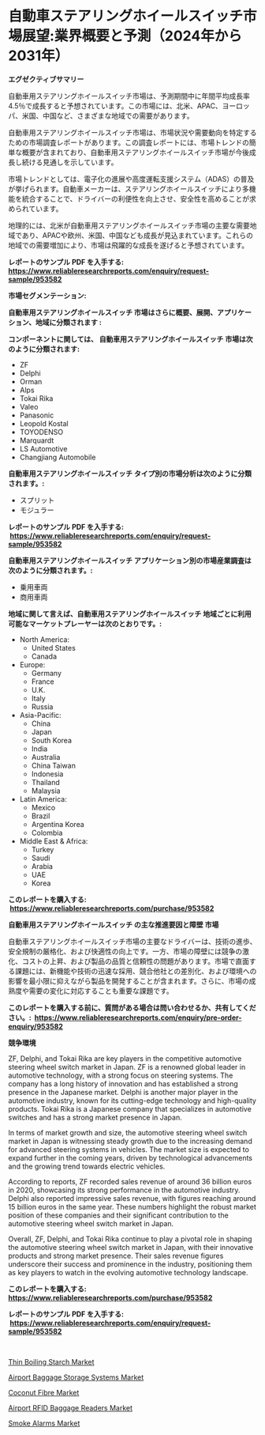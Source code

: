 <p><h1>自動車ステアリングホイールスイッチ市場展望:業界概要と予測（2024年から2031年）</h1></p><p><strong>エグゼクティブサマリー</strong></p>
<p><p>自動車用ステアリングホイールスイッチ市場は、予測期間中に年間平均成長率4.5％で成長すると予想されています。この市場には、北米、APAC、ヨーロッパ、米国、中国など、さまざまな地域での需要があります。</p><p>自動車用ステアリングホイールスイッチ市場は、市場状況や需要動向を特定するための市場調査レポートがあります。この調査レポートには、市場トレンドの簡単な概要が含まれており、自動車用ステアリングホイールスイッチ市場が今後成長し続ける見通しを示しています。 </p><p>市場トレンドとしては、電子化の進展や高度運転支援システム（ADAS）の普及が挙げられます。自動車メーカーは、ステアリングホイールスイッチにより多機能を統合することで、ドライバーの利便性を向上させ、安全性を高めることが求められています。</p><p>地理的には、北米が自動車用ステアリングホイールスイッチ市場の主要な需要地域であり、APACや欧州、米国、中国なども成長が見込まれています。これらの地域での需要増加により、市場は飛躍的な成長を遂げると予想されています。</p></p>
<p><strong>レポートのサンプル PDF を入手する: <a href="https://www.reliableresearchreports.com/enquiry/request-sample/953582">https://www.reliableresearchreports.com/enquiry/request-sample/953582</a></strong></p>
<p><strong>市場セグメンテーション:</strong></p>
<p><strong> 自動車用ステアリングホイールスイッチ 市場はさらに概要、展開、アプリケーション、地域に分類されます :</strong></p>
<p><strong>コンポーネントに関しては、 自動車用ステアリングホイールスイッチ 市場は次のように分類されます: &nbsp;</strong></p>
<p><ul><li>ZF</li><li>Delphi</li><li>Orman</li><li>Alps</li><li>Tokai Rika</li><li>Valeo</li><li>Panasonic</li><li>Leopold Kostal</li><li>TOYODENSO</li><li>Marquardt</li><li>LS Automotive</li><li>Changjiang Automobile</li></ul></p>
<p><strong> 自動車用ステアリングホイールスイッチ タイプ別の市場分析は次のように分類されます。:</strong></p>
<p><ul><li>スプリット</li><li>モジュラー</li></ul></p>
<p><strong>レポートのサンプル PDF を入手する: &nbsp;<a href="https://www.reliableresearchreports.com/enquiry/request-sample/953582">https://www.reliableresearchreports.com/enquiry/request-sample/953582</a></strong></p>
<p><strong> 自動車用ステアリングホイールスイッチ アプリケーション別の市場産業調査は次のように分類されます。:</strong></p>
<p><ul><li>乗用車両</li><li>商用車両</li></ul></p>
<p><strong>地域に関して言えば、自動車用ステアリングホイールスイッチ 地域ごとに利用可能なマーケットプレーヤーは次のとおりです。:</strong></p>
<p><ul>
    <li>
        North America:
        <ul>
            <li>United States</li>
            <li>Canada</li>
        </ul>
    </li>
    <li>
        Europe:
        <ul>
            <li>Germany</li>
            <li>France</li>
            <li>U.K.</li>
            <li>Italy</li>
            <li>Russia</li>
        </ul>
    </li>
    <li>
        Asia-Pacific:
        <ul>
            <li>China</li>
            <li>Japan</li>
            <li>South Korea</li>
            <li>India</li>
            <li>Australia</li>
            <li>China Taiwan</li>
            <li>Indonesia</li>
            <li>Thailand</li>
            <li>Malaysia</li>
        </ul>
    </li>
    <li>
        Latin America:
        <ul>
            <li>Mexico</li>
            <li>Brazil</li>
            <li>Argentina Korea</li>
            <li>Colombia</li>
        </ul>
    </li>
    <li>
        Middle East & Africa:
        <ul>
            <li>Turkey</li>
            <li>Saudi</li>
            <li>Arabia</li>
            <li>UAE</li>
            <li>Korea</li>
        </ul>
    </li>
    </ul></p>
<p><strong>このレポートを購入する: &nbsp;<a href="https://www.reliableresearchreports.com/purchase/953582">https://www.reliableresearchreports.com/purchase/953582</a></strong></p>
<p><strong>自動車用ステアリングホイールスイッチ の主な推進要因と障壁 市場</strong></p>
<p><p>自動車ステアリングホイールスイッチ市場の主要なドライバーは、技術の進歩、安全規制の厳格化、および快適性の向上です。一方、市場の障壁には競争の激化、コストの上昇、および製品の品質と信頼性の問題があります。市場で直面する課題には、新機能や技術の迅速な採用、競合他社との差別化、および環境への影響を最小限に抑えながら製品を開発することが含まれます。さらに、市場の成熟度や需要の変化に対応することも重要な課題です。</p></p>
<p><strong>このレポートを購入する前に、質問がある場合は問い合わせるか、共有してください。:&nbsp; <a href="https://www.reliableresearchreports.com/enquiry/pre-order-enquiry/953582">https://www.reliableresearchreports.com/enquiry/pre-order-enquiry/953582</a></strong></p>
<p><strong>競争環境</strong></p>
<p><p>ZF, Delphi, and Tokai Rika are key players in the competitive automotive steering wheel switch market in Japan. ZF is a renowned global leader in automotive technology, with a strong focus on steering systems. The company has a long history of innovation and has established a strong presence in the Japanese market. Delphi is another major player in the automotive industry, known for its cutting-edge technology and high-quality products. Tokai Rika is a Japanese company that specializes in automotive switches and has a strong market presence in Japan.</p><p>In terms of market growth and size, the automotive steering wheel switch market in Japan is witnessing steady growth due to the increasing demand for advanced steering systems in vehicles. The market size is expected to expand further in the coming years, driven by technological advancements and the growing trend towards electric vehicles.</p><p>According to reports, ZF recorded sales revenue of around 36 billion euros in 2020, showcasing its strong performance in the automotive industry. Delphi also reported impressive sales revenue, with figures reaching around 15 billion euros in the same year. These numbers highlight the robust market position of these companies and their significant contribution to the automotive steering wheel switch market in Japan.</p><p>Overall, ZF, Delphi, and Tokai Rika continue to play a pivotal role in shaping the automotive steering wheel switch market in Japan, with their innovative products and strong market presence. Their sales revenue figures underscore their success and prominence in the industry, positioning them as key players to watch in the evolving automotive technology landscape.</p></p>
<p><strong>このレポートを購入する: &nbsp; <a href="https://www.reliableresearchreports.com/purchase/953582">https://www.reliableresearchreports.com/purchase/953582</a></strong></p>
<p><strong>レポートのサンプル PDF を入手する: &nbsp;<a href="https://www.reliableresearchreports.com/enquiry/request-sample/953582">https://www.reliableresearchreports.com/enquiry/request-sample/953582</a></strong><strong></strong></p>
<p>&nbsp;</p>
<p><p><a href="https://view.publitas.com/reportprime-1/thin-boiling-starch-market-share-market-new-trends-analysis-report-by-type-by-application-by-end-use-by-region-and-segment-forecasts-2024-2031/">Thin Boiling Starch Market</a></p><p><a href="https://fearless-okapi-6c8.notion.site/Airport-Baggage-Storage-Systems-Market-Size-Market-Share-and-Global-Market-Analysis-Report-2024--947c29a296594d68af0a4842f151ea0e">Airport Baggage Storage Systems Market</a></p><p><a href="https://view.publitas.com/reportprime-1/coconut-fibre-market-research-report-reveals-the-latest-trends-and-opportunities-of-this-market-for-period-from-2024-2031/">Coconut Fibre Market</a></p><p><a href="https://scarlet-rocket-c63.notion.site/Airport-RFID-Baggage-Readers-Market-A-Comprehensive-Report-of-its-Market-Share-Growth-Trends-2024-d1efe9c7c4c94a9da9361ce3e08fb9ee">Airport RFID Baggage Readers Market</a></p><p><a href="https://github.com/Angelnienowdseej3e45z3p8c/Market-Research-Report-List-1/blob/main/smoke-alarms-market.md">Smoke Alarms Market</a></p></p>